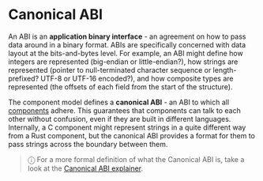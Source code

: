 # Canonical ABI

An ABI is an **application binary interface** - an agreement on how to pass data around in a binary format. ABIs are specifically concerned with data layout at the bits-and-bytes level. For example, an ABI might define how integers are represented (big-endian or little-endian?), how strings are represented (pointer to null-terminated character sequence or length-prefixed? UTF-8 or UTF-16 encoded?), and how composite types are represented (the offsets of each field from the start of the structure).

The component model defines a **canonical ABI** - an ABI to which all [components](./components.md) adhere. This guarantees that components can talk to each other without confusion, even if they are built in different languages. Internally, a C component might represent strings in a quite different way from a Rust component, but the canonical ABI provides a format for them to pass strings across the boundary between them.

> ⓘ For a more formal definition of what the Canonical ABI is, take a look at the [Canonical ABI explainer](https://github.com/WebAssembly/component-model/blob/main/design/mvp/CanonicalABI.md).
